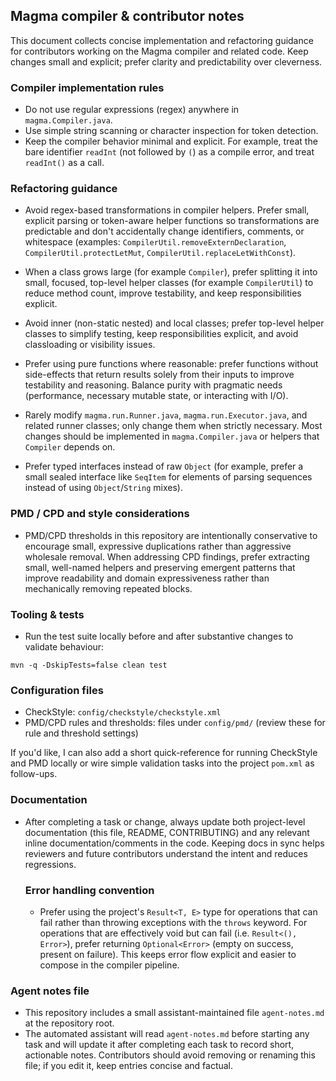 ## Magma compiler & contributor notes

This document collects concise implementation and refactoring guidance for contributors
working on the Magma compiler and related code. Keep changes small and explicit; prefer
clarity and predictability over cleverness.

### Compiler implementation rules

- Do not use regular expressions (regex) anywhere in `magma.Compiler.java`.
- Use simple string scanning or character inspection for token detection.
- Keep the compiler behavior minimal and explicit. For example, treat the bare identifier
	`readInt` (not followed by `(`) as a compile error, and treat `readInt()` as a call.

### Refactoring guidance

- Avoid regex-based transformations in compiler helpers. Prefer small, explicit parsing or
	token-aware helper functions so transformations are predictable and don't accidentally
	change identifiers, comments, or whitespace (examples: `CompilerUtil.removeExternDeclaration`,
	`CompilerUtil.protectLetMut`, `CompilerUtil.replaceLetWithConst`).
- When a class grows large (for example `Compiler`), prefer splitting it into small,
	focused, top-level helper classes (for example `CompilerUtil`) to reduce method count,
	improve testability, and keep responsibilities explicit.
- Avoid inner (non-static nested) and local classes; prefer top-level helper classes to
	simplify testing, keep responsibilities explicit, and avoid classloading or visibility issues.
 - Prefer using pure functions where reasonable: prefer functions without side-effects that return
 	results solely from their inputs to improve testability and reasoning. Balance purity with
 	pragmatic needs (performance, necessary mutable state, or interacting with I/O).
- Rarely modify `magma.run.Runner.java`, `magma.run.Executor.java`, and related runner
	classes; only change them when strictly necessary. Most changes should be implemented in
	`magma.Compiler.java` or helpers that `Compiler` depends on.

- Prefer typed interfaces instead of raw `Object` (for example, prefer a small sealed interface
	like `SeqItem` for elements of parsing sequences instead of using `Object`/`String` mixes).

### PMD / CPD and style considerations

- PMD/CPD thresholds in this repository are intentionally conservative to encourage small,
	expressive duplications rather than aggressive wholesale removal. When addressing CPD
	findings, prefer extracting small, well-named helpers and preserving emergent patterns
	that improve readability and domain expressiveness rather than mechanically removing
	repeated blocks.

### Tooling & tests

- Run the test suite locally before and after substantive changes to validate behaviour:

```pwsh
mvn -q -DskipTests=false clean test
```

### Configuration files

- CheckStyle: `config/checkstyle/checkstyle.xml`
- PMD/CPD rules and thresholds: files under `config/pmd/` (review these for rule and threshold settings)

If you'd like, I can also add a short quick-reference for running CheckStyle and PMD locally
or wire simple validation tasks into the project `pom.xml` as follow-ups.

### Documentation

- After completing a task or change, always update both project-level documentation (this
	file, README, CONTRIBUTING) and any relevant inline documentation/comments in the code.
	Keeping docs in sync helps reviewers and future contributors understand the intent and
	reduces regressions.

	### Error handling convention

	- Prefer using the project's `Result<T, E>` type for operations that can fail rather than
		throwing exceptions with the `throws` keyword. For operations that are effectively
		void but can fail (i.e. `Result<(), Error>`), prefer returning `Optional<Error>`
		(empty on success, present on failure). This keeps error flow explicit and easier to
		compose in the compiler pipeline.

### Agent notes file

- This repository includes a small assistant-maintained file `agent-notes.md` at the repository root.
- The automated assistant will read `agent-notes.md` before starting any task and will update it after completing each task to record short, actionable notes. Contributors should avoid removing or renaming this file; if you edit it, keep entries concise and factual.